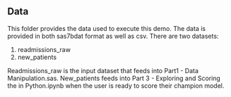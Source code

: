 ## Data
This folder provides the data used to execute this demo.  The data is provided in both sas7bdat format as well as csv. There are two datasets:
<ol>
<li>readmissions_raw</li>
<li>new_patients</li>
</ol>

Readmissions_raw is the input dataset that feeds into Part1 - Data Manipulation.sas.  New_patients feeds into Part 3 - Exploring and Scoring the in Python.ipynb when the user is ready to score their champion model.
